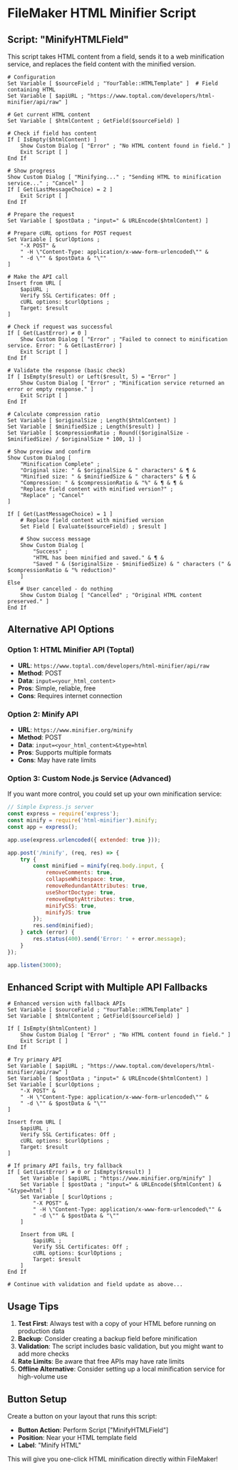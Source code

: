 # FileMaker HTML Minifier Script

## Script: "MinifyHTMLField"

This script takes HTML content from a field, sends it to a web minification service, and replaces the field content with the minified version.

```
# Configuration
Set Variable [ $sourceField ; "YourTable::HTMLTemplate" ]  # Field containing HTML
Set Variable [ $apiURL ; "https://www.toptal.com/developers/html-minifier/api/raw" ]

# Get current HTML content
Set Variable [ $htmlContent ; GetField($sourceField) ]

# Check if field has content
If [ IsEmpty($htmlContent) ]
    Show Custom Dialog [ "Error" ; "No HTML content found in field." ]
    Exit Script [ ]
End If

# Show progress
Show Custom Dialog [ "Minifying..." ; "Sending HTML to minification service..." ; "Cancel" ]
If [ Get(LastMessageChoice) = 2 ]
    Exit Script [ ]
End If

# Prepare the request
Set Variable [ $postData ; "input=" & URLEncode($htmlContent) ]

# Prepare cURL options for POST request
Set Variable [ $curlOptions ; 
    "-X POST" & 
    " -H \"Content-Type: application/x-www-form-urlencoded\"" &
    " -d \"" & $postData & "\""
]

# Make the API call
Insert from URL [ 
    $apiURL ; 
    Verify SSL Certificates: Off ;
    cURL options: $curlOptions ;
    Target: $result
]

# Check if request was successful
If [ Get(LastError) ≠ 0 ]
    Show Custom Dialog [ "Error" ; "Failed to connect to minification service. Error: " & Get(LastError) ]
    Exit Script [ ]
End If

# Validate the response (basic check)
If [ IsEmpty($result) or Left($result, 5) = "Error" ]
    Show Custom Dialog [ "Error" ; "Minification service returned an error or empty response." ]
    Exit Script [ ]
End If

# Calculate compression ratio
Set Variable [ $originalSize ; Length($htmlContent) ]
Set Variable [ $minifiedSize ; Length($result) ]
Set Variable [ $compressionRatio ; Round(($originalSize - $minifiedSize) / $originalSize * 100, 1) ]

# Show preview and confirm
Show Custom Dialog [ 
    "Minification Complete" ; 
    "Original size: " & $originalSize & " characters" & ¶ & 
    "Minified size: " & $minifiedSize & " characters" & ¶ & 
    "Compression: " & $compressionRatio & "%" & ¶ & ¶ & 
    "Replace field content with minified version?" ; 
    "Replace" ; "Cancel" 
]

If [ Get(LastMessageChoice) = 1 ]
    # Replace field content with minified version
    Set Field [ Evaluate($sourceField) ; $result ]
    
    # Show success message
    Show Custom Dialog [ 
        "Success" ; 
        "HTML has been minified and saved." & ¶ & 
        "Saved " & ($originalSize - $minifiedSize) & " characters (" & $compressionRatio & "% reduction)"
    ]
Else
    # User cancelled - do nothing
    Show Custom Dialog [ "Cancelled" ; "Original HTML content preserved." ]
End If
```

## Alternative API Options

### Option 1: HTML Minifier API (Toptal)
- **URL**: `https://www.toptal.com/developers/html-minifier/api/raw`
- **Method**: POST
- **Data**: `input=<your_html_content>`
- **Pros**: Simple, reliable, free
- **Cons**: Requires internet connection

### Option 2: Minify API
- **URL**: `https://www.minifier.org/minify`
- **Method**: POST  
- **Data**: `input=<your_html_content>&type=html`
- **Pros**: Supports multiple formats
- **Cons**: May have rate limits

### Option 3: Custom Node.js Service (Advanced)
If you want more control, you could set up your own minification service:

```javascript
// Simple Express.js server
const express = require('express');
const minify = require('html-minifier').minify;
const app = express();

app.use(express.urlencoded({ extended: true }));

app.post('/minify', (req, res) => {
    try {
        const minified = minify(req.body.input, {
            removeComments: true,
            collapseWhitespace: true,
            removeRedundantAttributes: true,
            useShortDoctype: true,
            removeEmptyAttributes: true,
            minifyCSS: true,
            minifyJS: true
        });
        res.send(minified);
    } catch (error) {
        res.status(400).send('Error: ' + error.message);
    }
});

app.listen(3000);
```

## Enhanced Script with Multiple API Fallbacks

```
# Enhanced version with fallback APIs
Set Variable [ $sourceField ; "YourTable::HTMLTemplate" ]
Set Variable [ $htmlContent ; GetField($sourceField) ]

If [ IsEmpty($htmlContent) ]
    Show Custom Dialog [ "Error" ; "No HTML content found in field." ]
    Exit Script [ ]
End If

# Try primary API
Set Variable [ $apiURL ; "https://www.toptal.com/developers/html-minifier/api/raw" ]
Set Variable [ $postData ; "input=" & URLEncode($htmlContent) ]
Set Variable [ $curlOptions ; 
    "-X POST" & 
    " -H \"Content-Type: application/x-www-form-urlencoded\"" &
    " -d \"" & $postData & "\""
]

Insert from URL [ 
    $apiURL ; 
    Verify SSL Certificates: Off ;
    cURL options: $curlOptions ;
    Target: $result
]

# If primary API fails, try fallback
If [ Get(LastError) ≠ 0 or IsEmpty($result) ]
    Set Variable [ $apiURL ; "https://www.minifier.org/minify" ]
    Set Variable [ $postData ; "input=" & URLEncode($htmlContent) & "&type=html" ]
    Set Variable [ $curlOptions ; 
        "-X POST" & 
        " -H \"Content-Type: application/x-www-form-urlencoded\"" &
        " -d \"" & $postData & "\""
    ]
    
    Insert from URL [ 
        $apiURL ; 
        Verify SSL Certificates: Off ;
        cURL options: $curlOptions ;
        Target: $result
    ]
End If

# Continue with validation and field update as above...
```

## Usage Tips

1. **Test First**: Always test with a copy of your HTML before running on production data
2. **Backup**: Consider creating a backup field before minification
3. **Validation**: The script includes basic validation, but you might want to add more checks
4. **Rate Limits**: Be aware that free APIs may have rate limits
5. **Offline Alternative**: Consider setting up a local minification service for high-volume use

## Button Setup

Create a button on your layout that runs this script:
- **Button Action**: Perform Script ["MinifyHTMLField"]
- **Position**: Near your HTML template field
- **Label**: "Minify HTML"

This will give you one-click HTML minification directly within FileMaker!
